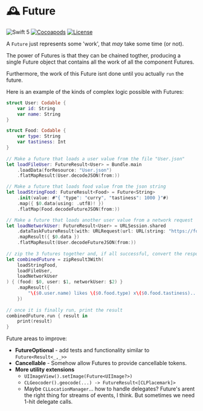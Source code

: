 # 🕰 Future

![Swift 5](https://github.com/shopgun/swift-future/workflows/Swift/badge.svg)
[![Cocoapods](https://img.shields.io/cocoapods/v/ShopGun-Future.svg)](http://cocoapods.org/pods/ShopGun-Future)
[![License](http://img.shields.io/badge/license-MIT-brightgreen.svg)](LICENSE.md)

A `Future` just represents some 'work', that _may_ take some time (or not).

The power of Futures is that they can be chained togther, producing a single Future object that contains all the work of all the component Futures. 

Furthermore, the work of this Future isnt done until you actually `run` the future.

Here is an example of the kinds of complex logic possible with Futures:

```swift
struct User: Codable {
    var id: String
    var name: String
}

struct Food: Codable {
    var type: String
    var tastiness: Int
}
    
// Make a future that loads a user value from the file "User.json"
let loadFileUser: FutureResult<User> = Bundle.main
    .loadData(forResource: "User.json")
    .flatMapResult(User.decodeJSON(from:))

// Make a future that loads food value from the json string
let loadStringFood: FutureResult<Food> = Future<String>
    .init(value: #"{ "type": "curry", "tastiness": 1000 }"#)
    .map({ $0.data(using: .utf8)! })
    .flatMap(Food.decodeFutureJSON(from:))

// Make a future that loads another user value from a network request
let loadNetworkUser: FutureResult<User> = URLSession.shared
    .dataTaskFutureResult(with: URLRequest(url: URL(string: "https://foo.bar")!))
    .mapResult({ $0.data })
    .flatMapResult(User.decodeFutureJSON(from:))
    
// zip the 3 futures together and, if all successful, convert the response into a string.
let combinedFuture = zipResult3With(
    loadStringFood,
    loadFileUser,
    loadNetworkUser
) { (food: $0, user: $1, networkUser: $2) }
    .mapResult({
        "\($0.user.name) likes \($0.food.type) x\($0.food.tastiness)... networkUser: '\($0.networkUser.name)'"
    })
    
// once it is finally run, print the result
combinedFuture.run { result in
    print(result)
} 
```


Future areas to improve:

- **FutureOptional** - add tests and functionality similar to `Future<Result<_,_>>`
- **Cancellable** - Somehow allow Futures to provide cancellable tokens.
- **More utility extensions** 
	- `UIImageView().setImage(Future<UIImage?>)`
	- `CLGeocoder().geocode(...) -> FutureResult<[CLPlacemark]>`
	- Maybe `CLLocationManager`... how to handle delegates? Future's arent the right thing for streams of events, I think. But sometimes we need 1-hit delegate calls.
